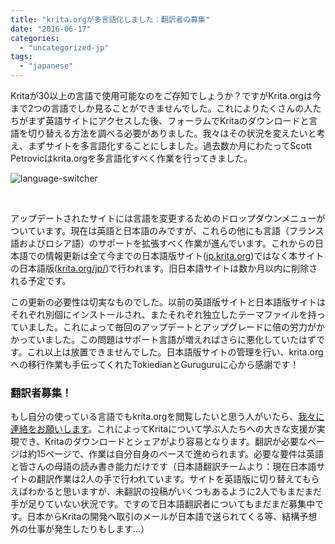```yaml
---
title: "krita.orgが多言語化しました：翻訳者の募集"
date: "2016-06-17"
categories: 
  - "uncategorized-jp"
tags: 
  - "japanese"
---
```


Kritaが30以上の言語で使用可能なのをご存知でしょうか？ですがKrita.orgは今まで2つの言語でしか見ることができませんでした。これによりたくさんの人たちがまず英語サイトにアクセスした後、フォーラムでKritaのダウンロードと言語を切り替える方法を調べる必要がありました。我々はその状況を変えたいと考え、まずサイトを多言語化することにしました。過去数か月にわたってScott Petrovicはkrita.orgを多言語化すべく作業を行ってきました。

![language-switcher](/images/posts/2016/language-switcher.jpg)

 

アップデートされたサイトには言語を変更するためのドロップダウンメニューがついています。現在は英語と日本語のみですが、これらの他にも言語（フランス語およびロシア語）のサポートを拡張すべく作業が進んでいます。これからの日本語での情報更新は全て今までの日本語版サイト([jp.krita.org](https://jp.krita.org/))ではなく本サイトの日本語版([krita.org/jp/](https://krita.org/jp/))で行われます。旧日本語サイトは数か月以内に削除される予定です。

この更新の必要性は切実なものでした。以前の英語版サイトと日本語版サイトはそれぞれ別個にインストールされ、またそれぞれ独立したテーマファイルを持っていました。これによって毎回のアップデートとアップグレードに倍の労力がかかっていました。この問題はサポート言語が増えればさらに悪化していたはずです。これ以上は放置できませんでした。日本語版サイトの管理を行い、krita.orgへの移行作業も手伝ってくれたTokiedianとGuruguruに心から感謝です！

### 翻訳者募集！

もし自分の使っている言語でもkrita.orgを閲覧したいと思う人がいたら、[我々に連絡をお願いします](https://krita.org/en/about/contact/)。これによってKritaについて学ぶ人たちへの大きな支援が実現でき、Kritaのダウンロードとシェアがより容易となります。翻訳が必要なページは約15ページで、作業は自分自身のペースで進められます。必要な要件は英語と皆さんの母語の読み書き能力だけです（日本語翻訳チームより：現在日本語サイトの翻訳作業は2人の手で行われています。サイトを英語版に切り替えてもらえばわかると思いますが、未翻訳の投稿がいくつもあるように2人でもまだまだ手が足りていない状況です。ですので日本語翻訳者についてもまだまだ募集中です。日本からKritaの開発へ取引のメールが日本語で送られてくる等、結構予想外の仕事が発生したりもします…）
